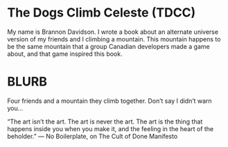 # The Dogs Climb Celeste (TDCC)

My name is Brannon Davidson. I wrote a book about an alternate universe version of my friends and I climbing a mountain. This mountain happens to be the same mountain that a group Canadian developers made a game about, and that game inspired this book.



# BLURB


Four friends and a mountain they climb together.
Don’t say I didn’t warn you…


“The art isn’t the art. The art is never the art. The art is the thing that happens inside you when you make it, and the feeling in the heart of the beholder.”
— No Boilerplate, on The Cult of Done Manifesto
